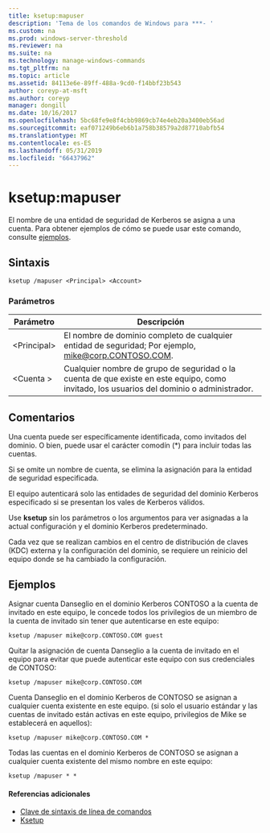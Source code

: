 ```yaml
---
title: ksetup:mapuser
description: 'Tema de los comandos de Windows para ***- '
ms.custom: na
ms.prod: windows-server-threshold
ms.reviewer: na
ms.suite: na
ms.technology: manage-windows-commands
ms.tgt_pltfrm: na
ms.topic: article
ms.assetid: 84113e6e-89ff-488a-9cd0-f14bbf23b543
author: coreyp-at-msft
ms.author: coreyp
manager: dongill
ms.date: 10/16/2017
ms.openlocfilehash: 5bc68fe9e8f4cbb9869cb74e4eb20a3400eb56ad
ms.sourcegitcommit: eaf071249b6eb6b1a758b38579a2d87710abfb54
ms.translationtype: MT
ms.contentlocale: es-ES
ms.lasthandoff: 05/31/2019
ms.locfileid: "66437962"
---
```

# <a name="ksetupmapuser"></a>ksetup:mapuser



El nombre de una entidad de seguridad de Kerberos se asigna a una cuenta. Para obtener ejemplos de cómo se puede usar este comando, consulte [ejemplos](#BKMK_Examples).

## <a name="syntax"></a>Sintaxis

```
ksetup /mapuser <Principal> <Account>
```

### <a name="parameters"></a>Parámetros

|  Parámetro   |                                                   Descripción                                                   |
|--------------|-----------------------------------------------------------------------------------------------------------------|
| \<Principal> |              El nombre de dominio completo de cualquier entidad de seguridad; Por ejemplo, mike@corp.CONTOSO.COM.              |
|  \<Cuenta >  | Cualquier nombre de grupo de seguridad o la cuenta de que existe en este equipo, como invitado, los usuarios del dominio o administrador. |

## <a name="remarks"></a>Comentarios

Una cuenta puede ser específicamente identificada, como invitados del dominio. O bien, puede usar el carácter comodín (*) para incluir todas las cuentas.

Si se omite un nombre de cuenta, se elimina la asignación para la entidad de seguridad especificada.

El equipo autenticará solo las entidades de seguridad del dominio Kerberos especificado si se presentan los vales de Kerberos válidos.

Use **ksetup** sin los parámetros o los argumentos para ver asignadas a la actual configuración y el dominio Kerberos predeterminado.

Cada vez que se realizan cambios en el centro de distribución de claves (KDC) externa y la configuración del dominio, se requiere un reinicio del equipo donde se ha cambiado la configuración.

## <a name="BKMK_Examples"></a>Ejemplos

Asignar cuenta Danseglio en el dominio Kerberos CONTOSO a la cuenta de invitado en este equipo, le concede todos los privilegios de un miembro de la cuenta de invitado sin tener que autenticarse en este equipo:
```
ksetup /mapuser mike@corp.CONTOSO.COM guest
```
Quitar la asignación de cuenta Danseglio a la cuenta de invitado en el equipo para evitar que puede autenticar este equipo con sus credenciales de CONTOSO:
```
ksetup /mapuser mike@corp.CONTOSO.COM 
```
Cuenta Danseglio en el dominio Kerberos de CONTOSO se asignan a cualquier cuenta existente en este equipo. (si solo el usuario estándar y las cuentas de invitado están activas en este equipo, privilegios de Mike se establecerá en aquellos):
```
ksetup /mapuser mike@corp.CONTOSO.COM *
```
Todas las cuentas en el dominio Kerberos de CONTOSO se asignan a cualquier cuenta existente del mismo nombre en este equipo:
```
ksetup /mapuser * *
```

#### <a name="additional-references"></a>Referencias adicionales

-   [Clave de sintaxis de línea de comandos](command-line-syntax-key.md)
-   [Ksetup](ksetup.md)